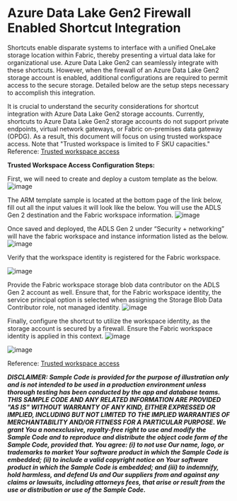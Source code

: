 # Azure Data Lake Gen2 Firewall Enabled Shortcut Integration 
<link rel="icon" href="articles/fabric_16_color.svg" type="image/x-icon" >

Shortcuts enable disparate systems to interface with a unified OneLake storage location within Fabric, thereby presenting a virtual data lake for organizational use. 
Azure Data Lake Gen2 can seamlessly integrate with these shortcuts. 
However, when the firewall of an Azure Data Lake Gen2 storage account is enabled, additional configurations are required to permit access to the secure storage. 
Detailed below are the setup steps necessary to accomplish this integration.

It is crucial to understand the security considerations for shortcut integration with Azure Data Lake Gen2 storage accounts. 
Currently, shortcuts to Azure Data Lake Gen2 storage accounts do not support private endpoints, virtual network gateways, or Fabric on-premises data gateway (OPDG). 
As a result, this document will focus on using trusted workspace access. Note that "Trusted workspace is limited to F SKU capacities."
Reference:  <a href="https://learn.microsoft.com/en-us/fabric/security/security-trusted-workspace-access#arm-template-sample" target="_blank">Trusted workspace access</a>


**Trusted Workspace Access Configuration Steps:**

First, we will need to create and deploy a custom template as the below. 
![image](https://github.com/user-attachments/assets/9c005bdd-9be5-497f-96cf-fd2394231c36)

The ARM template sample is located at the bottom page of the link below, fill out all the input values it will look like the below. You will use the ADLS Gen 2 destination and the Fabric workspace information. 
![image](https://github.com/user-attachments/assets/c3ddf582-8040-441d-aa17-2d1750b39e06)

Once saved and deployed, the ADLS Gen 2 under “Security + networking” will have the fabric workspace and instance information listed as the below. 
![image](https://github.com/user-attachments/assets/e1ef7609-4fa5-45b2-ba86-904312cd876d)

Verify that the workspace identity is registered for the Fabric workspace. 

![image](https://github.com/user-attachments/assets/4439faee-9d8d-4dbc-901f-d50e1cab8145)

Provide the Fabric workspace storage blob data contributor on the ADLS Gen 2 account as well. 
Ensure that, for the Fabric workspace identity, the service principal option is selected when assigning the Storage Blob Data Contributor role, not managed identity.
![image](https://github.com/user-attachments/assets/8262d649-a584-40dd-a179-0c679ee12047)



Finally, configure the shortcut to utilize the workspace identity, as the storage account is secured by a firewall. Ensure the Fabric workspace identity is applied in this context.
![image](https://github.com/user-attachments/assets/2983e8e0-92b1-4e6c-a3b0-77a5d82f58b2)

![image](https://github.com/user-attachments/assets/cc16e02a-fec5-4a29-91e6-c87149e86e9a)



Reference:  <a href="https://learn.microsoft.com/en-us/fabric/security/security-trusted-workspace-access#arm-template-sample" target="_blank">Trusted workspace access</a>


***DISCLAIMER: Sample Code is provided for the purpose of illustration only and is not intended to be used in a production environment unless thorough testing has been conducted by the app and database teams. THIS SAMPLE CODE AND ANY RELATED INFORMATION ARE PROVIDED "AS IS" WITHOUT WARRANTY OF ANY KIND, EITHER EXPRESSED OR IMPLIED, INCLUDING BUT NOT LIMITED TO THE IMPLIED WARRANTIES OF MERCHANTABILITY AND/OR FITNESS FOR A PARTICULAR PURPOSE. We grant You a nonexclusive, royalty-free right to use and modify the Sample Code and to reproduce and distribute the object code form of the Sample Code, provided that. You agree: (i) to not use Our name, logo, or trademarks to market Your software product in which the Sample Code is embedded; (ii) to include a valid copyright notice on Your software product in which the Sample Code is embedded; and (iii) to indemnify, hold harmless, and defend Us and Our suppliers from and against any claims or lawsuits, including attorneys fees, that arise or result from the use or distribution or use of the Sample Code.***
